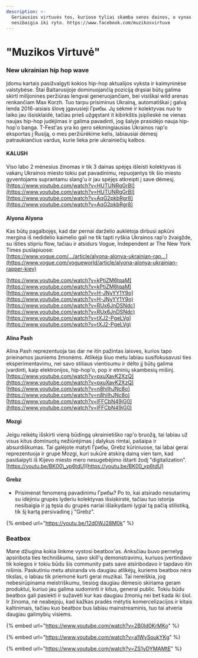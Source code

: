 ```yaml
---
description: >-
  Geriausios virtuvės tos, kuriose tyliai skamba senos dainos, o vynas ir dūmai
  nesibaigia iki ryto. https://www.facebook.com/muzikosvirtuve
---
```


# "Muzikos Virtuvė"

### New ukrainian hip hop wave

Įdomu kartais pasižvalgyti kokios hip-hop aktualijos vyksta ir kaimyninėse valstybėse. Štai Baltarusijoje dominuojančią poziciją drąsiai būtų galima skirti milijonines peržiūras lengvai generuojančiam, bei visiškai wild arenas renkančiam Max Korzh. Tuo tarpu prisiminus Ukrainą, automatiškai į galvą lenda 2016-aisiais šlovę įgavusieji Грибы. Jų sėkmė ir kolektyvas nuo to laiko jau išsisklaidė, tačiau prieš užgęstant it kibirkštis įsiplieskė ne vienas naujas hip-hop judėjimas ir galima pavadinti, jog šalyje prasidėjo nauja hip-hop'o banga. T-Fest'as yra ko gero sėkmingiausias Ukrainos rap'o eksportas į Rusiją, o mes peržiūrėkime kelis, labiausiai dėmesį patraukiančius vardus, kurie lieka prie ukrainiečių kalbos.

#### KALUSH

Viso labo 2 mėnesius žinomas ir tik 3 dainas spėjęs išleisti kolektyvas iš vakarų Ukrainos miesto tokiu pat pavadinimu, repuojantys tik šio miesto gyventojams suprantamu slang'u ir jau spėjęs atkreipti į save dėmesį.  
[https://www.youtube.com/watch?v=HUTUNRgGrBI](https://www.youtube.com/watch?v=HUTUNRgGrBI)  
[https://www.youtube.com/watch?v=AqG2pkbRgr8](https://www.youtube.com/watch?v=AqG2pkbRgr8)

#### Alyona Alyona

Kas būtų pagalbojęs, kad dar pernai darželio auklėtoja dirbusi apkūni mergina iš nedidelio kaimelio gali ne tik tapti ryškia Ukrainos rap'o žvaigžde, su išties stipriu flow, tačiau ir atsidurs Vogue, Independent ar The New York Times puslapiuose:  
[https://www.vogue.com/…/article/alyona-alonya-ukrainian-rap…](https://www.vogue.com/vogueworld/article/alyona-alonya-ukrainian-rapper-kiev)

[https://www.youtube.com/watch?v=kPtiZM6tqaM](https://www.youtube.com/watch?v=kPtiZM6tqaM)  
[https://www.youtube.com/watch?v=H-JNyYY1Y9o](https://www.youtube.com/watch?v=H-JNyYY1Y9o)  
[https://www.youtube.com/watch?v=RUx6JnDSNdc](https://www.youtube.com/watch?v=RUx6JnDSNdc)  
[https://www.youtube.com/watch?v=tXJ2-PgeLVg](https://www.youtube.com/watch?v=tXJ2-PgeLVg)

#### Alina Pash

Alina Pash reprezentuoja tas dar ne itin pažintas laisves, kurios tapo prieinamos jauniems žmonėms. Atlikėja šiuo metu labiau susifokusavusi ties eksperimentavimu, nei savo stiliaus vientisumu ir dėlto jį būtų galima įvardinti, kaip elektronijos, hip-hop'o, pop ir etninių skambesių mišinį.  
[https://www.youtube.com/watch?v=pxuXavK2XzQ](https://www.youtube.com/watch?v=pxuXavK2XzQ)  
[https://www.youtube.com/watch?v=n8hiIhJNc8o](https://www.youtube.com/watch?v=n8hiIhJNc8o)  
[https://www.youtube.com/watch?v=lFFCbN49jG0](https://www.youtube.com/watch?v=lFFCbN49jG0)

#### Mozgi

Jeigu reikėtų išskirti vieną būdingą ukrainietiško rap'o bruožą, tai labiau už visus kitus dominuotų nežiūrėjimas į dalykus rimtai, pašaipa ir absurdiškumas. Tai galėjote matyti Грибы, Grebz kūriniuose, tai labai gerai reprezentuoja ir grupė Mozgi, kuri sukūrė atskirą dainą vien tam, kad pasišaipyti iš Kijevo miesto mero nesugebėjimo ištarti žodį "digitalization".  
[https://youtu.be/BK00\_yp6tdU](https://youtu.be/BK00_yp6tdU)

#### Grebz

* Prisimenat fenomeną pavadinimu Грибы? Po to, kai atsirado nesutarimų su idėjiniu grupės lyderiu kolektyvas išsiskirstė, tačiau tuo istorija nesibaigia ir ją tęsia du grupės nariai išlaikydami lygiai tą pačią stilistiką, tik šį kartą persivadinę į "Grebz".

{% embed url="https://youtu.be/12d0WJ28M0k" %}

### Beatbox

Mane džiugina kokia linkme vystosi beatbox'as. Anksčiau buvo pernelyg apsiribota ties techniškumu, savo skill'ų demonstravimu, kuriuos įvertindavo tik kolegos ir tokiu būdu šis community pats save atsiribodavo ir tapdavo itin nišinis. Paskutiniu metu atsiranda vis daugiau atlikėjų, kuriems beatbox nėra tikslas, o labiau tik priemonė kurti gerai muzikai. Tai nereiškia, jog nebesirūpinama meistriškumu, tiesiog daugiau dėmesio skiriama geram produktui, kuriuo jau galima sudominti ir kitus, general public. Tokiu būdu beatbox gali pasiekti ir sužavėti kur kas daugiau žmonių nei bet kada iki šiol. Ir žinoma, nė neabejoju, kad kažkas pradės mėtytis komercelizacijos ir kitais kaltinimais, tačiau kuo beatbox bus labiau mainstreaminis, tuo tai atveria daugiau galimybių visiems.

{% embed url="https://www.youtube.com/watch?v=2B0ld0KrMKo" %}

{% embed url="https://www.youtube.com/watch?v=a1WySoukYKg" %}

{% embed url="https://www.youtube.com/watch?v=ZS1yDYMAMtE" %}



